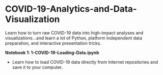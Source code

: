 # COVID-19-Analytics-and-Data-Visualization

Learn how to turn raw COVID-19 data into high-impact analyses and visualizations...and learn a lot of Python, platform independent data preparation, and interactive presentation tricks.

**Notebook 1: 1-COVID-19-Loading-Data.ipynb**
* Learn how to load COVID-19 data directly from Internet repositories and save it to your computer.
